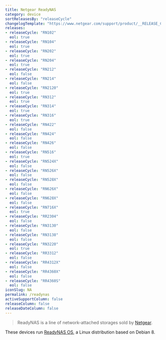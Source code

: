 ```yaml
---
title: Netgear ReadyNAS
category: device
sortReleasesBy: "releaseCycle"
changelogTemplate: "https://www.netgear.com/support/product/__RELEASE_CYCLE__.aspx"
releases:
- releaseCycle: "RN102"
  eol: true
- releaseCycle: "RN104"
  eol: true
- releaseCycle: "RN202"
  eol: true
- releaseCycle: "RN204"
  eol: true
- releaseCycle: "RN212"
  eol: false
- releaseCycle: "RN214"
  eol: false
- releaseCycle: "RN2120"
  eol: true
- releaseCycle: "RN312"
  eol: true
- releaseCycle: "RN314"
  eol: true
- releaseCycle: "RN316"
  eol: true
- releaseCycle: "RN422"
  eol: false
- releaseCycle: "RN424"
  eol: false
- releaseCycle: "RN426"
  eol: false
- releaseCycle: "RN516"
  eol: true
- releaseCycle: "RN524X"
  eol: false
- releaseCycle: "RN526X"
  eol: false
- releaseCycle: "RN528X"
  eol: false
- releaseCycle: "RN626X"
  eol: false
- releaseCycle: "RN628X"
  eol: false
- releaseCycle: "RN716X"
  eol: true
- releaseCycle: "RR2304"
  eol: false
- releaseCycle: "RN3130"
  eol: false
- releaseCycle: "RN3138"
  eol: false
- releaseCycle: "RN3220"
  eol: true
- releaseCycle: "RR3312"
  eol: false
- releaseCycle: "RR4312X"
  eol: false
- releaseCycle: "RR4360X"
  eol: false
- releaseCycle: "RR4360S"
  eol: false
iconSlug: NA
permalink: /readynas
activeSupportColumn: false
releaseColumn: false
releaseDateColumn: false
---
```


> ReadyNAS is a line of network-attached storages sold by [Netgear](https://www.netgear.com/).

These devices run [ReadyNAS OS](https://www.netgear.fr/support/product/readynas_os_6.aspx), a Linux distribution based on Debian 8.
